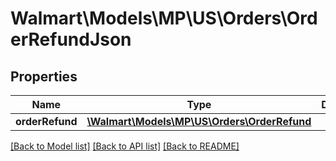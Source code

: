 # Walmart\Models\MP\US\Orders\OrderRefundJson

## Properties

Name | Type | Description | Notes
------------ | ------------- | ------------- | -------------
**orderRefund** | [**\Walmart\Models\MP\US\Orders\OrderRefund**](OrderRefund.md) |  | [optional]


[[Back to Model list]](./) [[Back to API list]](../../../../../README.md#supported-apis) [[Back to README]](../../../../../README.md)
